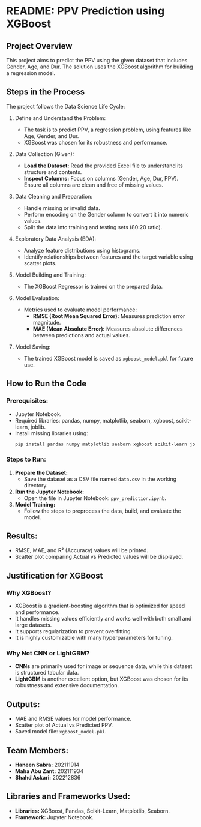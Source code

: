 # README: PPV Prediction using XGBoost

## Project Overview
This project aims to predict the PPV using the given dataset that includes Gender, Age, and Dur. The solution uses the XGBoost algorithm for building a regression model.

## Steps in the Process
The project follows the Data Science Life Cycle:
1. Define and Understand the Problem:
   - The task is to predict PPV, a regression problem, using features like Age, Gender, and Dur.
   - XGBoost was chosen for its robustness and performance.

2. Data Collection (Given):
   - **Load the Dataset:** Read the provided Excel file to understand its structure and contents.
   - **Inspect Columns:** Focus on columns [Gender, Age, Dur, PPV]. Ensure all columns are clean and free of missing values.

3. Data Cleaning and Preparation:
   - Handle missing or invalid data.
   - Perform encoding on the Gender column to convert it into numeric values.
   - Split the data into training and testing sets (80:20 ratio).

4. Exploratory Data Analysis (EDA):
   - Analyze feature distributions using histograms.
   - Identify relationships between features and the target variable using scatter plots.

5. Model Building and Training:
   - The XGBoost Regressor is trained on the prepared data.

6. Model Evaluation:
   - Metrics used to evaluate model performance:
     - **RMSE (Root Mean Squared Error):** Measures prediction error magnitude.
     - **MAE (Mean Absolute Error):** Measures absolute differences between predictions and actual values.

7. Model Saving:
   - The trained XGBoost model is saved as `xgboost_model.pkl` for future use.

## How to Run the Code
### Prerequisites:
- Jupyter Notebook.
- Required libraries: pandas, numpy, matplotlib, seaborn, xgboost, scikit-learn, joblib.
- Install missing libraries using:
  ```bash
  pip install pandas numpy matplotlib seaborn xgboost scikit-learn joblib
  ```

### Steps to Run:
1. **Prepare the Dataset:**
   - Save the dataset as a CSV file named `data.csv` in the working directory.
2. **Run the Jupyter Notebook:**
   - Open the file in Jupyter Notebook: `ppv_prediction.ipynb`.
3. **Model Training:**
   - Follow the steps to preprocess the data, build, and evaluate the model.

## Results:
- RMSE, MAE, and R² (Accuracy) values will be printed.
- Scatter plot comparing Actual vs Predicted values will be displayed.

## Justification for XGBoost
### Why XGBoost?
- XGBoost is a gradient-boosting algorithm that is optimized for speed and performance.
- It handles missing values efficiently and works well with both small and large datasets.
- It supports regularization to prevent overfitting.
- It is highly customizable with many hyperparameters for tuning.

### Why Not CNN or LightGBM?
- **CNNs** are primarily used for image or sequence data, while this dataset is structured tabular data.
- **LightGBM** is another excellent option, but XGBoost was chosen for its robustness and extensive documentation.

## Outputs:
- MAE and RMSE values for model performance.
- Scatter plot of Actual vs Predicted PPV.
- Saved model file: `xgboost_model.pkl`.

## Team Members:
- **Haneen Sabra:** 202111914
- **Maha Abu Zant:** 202111934
- **Shahd Askari:** 202212836

## Libraries and Frameworks Used:
- **Libraries:** XGBoost, Pandas, Scikit-Learn, Matplotlib, Seaborn.
- **Framework:** Jupyter Notebook.

